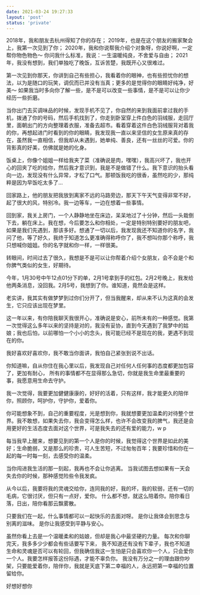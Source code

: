 ```yaml
---
date: 2021-03-24 19:27:33
layout: 'post'
status: 'private'
---
```


2018年，我和朋友去杭州得知了你的存在；
2019年，也是在这个朋友的搬家聚会上，我第一次见到了你；
2020年，我和你说帮我介绍个对象呀，你说好啊，一定帮你物色物色～ 你问我什么标准，我说：一生温暖纯良，不舍爱与自由；
2021年，我没有想到，我们单独吃了晚饭，互诉苦楚，我既开心又很难过。

第一次见到你那天，你讲到自己有些担心，我看着你的眼神，也有些担忧你的想法，以为是随口的玩笑，调侃而已并没有当真；更多的是觉得你的眼睛好纯净，好美～ 如果我当时多向你了解一些，是不是可以改变一些事情，是不是可以让你少经历一些折磨。

当你出门去买调味品的时候，发现手机不见了，你自然的来到我面前拿过我的手机，拨通了你的号码，然后手机找到了，你走到卧室穿上件白色的羽绒服，走回厅里，面朝出门的方向整理着衣服，准备去超市。看着穿着这件白色羽绒服背对着我的你，再想起进门时看到的你的眼睛，我发现我一直以来坚信的女生原来真的存在，虽然我一直相信，但我却从未遇到，她单纯、善良，还有一丝丝的可爱。你的背影真的好美，仿佛就是她的化身。

饭桌上，你像个姐姐一样给我夹了菜（准确说是肉，嘿嘿），我高兴坏了，我也开心的回夹了吃的给你，然后我才意识到，我是不是做错了什么。我下意识的抬头看向一边，发现没有什么异常，才松了口气。那顿饭我吃的很香，虽然吃的少，那纯粹是因为早饭吃太多了...

回家路上，他的朋友把我放到离家不远的马路旁边，那天下午天气变得非常不好，起了很大的风，特别冷。我一边等车，一边在想着一些事情。

回到家，我关上房门，一个人静静地坐在床边，呆呆地过了十分钟，然后一头栽倒下去，躺在床上。我在想，今后要怎么和你相处，一定是特别特别要好的朋友吧，如果是我们先遇到，那该多好。想通了一切以后，我发现我还不知道你的名字，我问了他，等了好久，我终于知道怎么更准确得称呼你了，我不想叫你那个称呼，我只想喊你姐姐。你的名字就和你一样，一样很美。

转眼间，时间过去了很久，我想是不是可以让你帮着介绍个女朋友，会不会是个和你脾气类似的女生，好期待。

今年，1月30号中午12点01分下的单，2月1号拿到手的红包。2月2号晚上，我发给他两条消息，没回我。2月5号，我想到了你。谁知道，竟然会是这样。

老实讲，我其实有做梦梦到过你们分开了，但当我醒来，却从来不认为这真的会发生，它只应该出现在梦里。

这一年以来，有你陪我聊天我很开心，准确说是安心，前所未有的一种感觉。我第一次觉得这么多年以来的坚持是对的，我没有妥协，直到今天遇到了我梦中的姑娘；我也后怕，以前哪怕一个小小的念头，我可能已经不是现在的我，更遇不到现在的你。

我好喜欢好喜欢你，我不敢当你面讲，我怕自己紧张到说不出话。

你知道嘛，自从你住在我心里以后，我发现自己对任何人任何事的态度都更加包容了，更加有耐心，
所有的事情都不在显得那么急切，你就是我生命里最重要的事，我愿意用生命去守护。

我一次觉得，我要更加健健康康的，好好的活着，只有这样，我才能更久的陪伴你，照顾你，呵护你，守护你，爱着你。

你可能想象不到，自己的重要程度，光是想到你，我就想要更加温柔的对待整个世界。我不敢想，如果失去你，我会变得怎么样，也许不会改变我的脾气，我还是会用更好的生活态度去面对这个世界，可是我失去的还有爱的能力，w p



每当我早上醒来，想要见到的第一个人是你的时候，我觉得这个世界是如此的美好；生命脆弱，又是那么的珍贵，可人生苦短，不过匆匆百年；我要珍惜和你在一起的每一时每一刻，去感受你的温柔。

当你闯进我生活的那一刻起，我再也不会让你逃离。
当我试图去想如果有一天会失去你的时候，那种感觉险些令我发疯。

从今以后，我要将我的灵魂交给你，连同我的好，我的坏，我的软弱，还有一切的毛病，它很讨厌，但只有一点好，爱你。
什么都不想，就这么陪着你。陪你看日落，日出，陪你看那云飘雾散。

只要我们在一起，什么事情都可以一起快乐的去面对呀。
是你让我体会到思念与别离的滋味。
是你让我感受到平静与安心。

虽然你看上去是一个温暖柔和的姑娘，但却是我心中最坚硬的力量。
每次和你聊完天，我多多少少都会有些话要写下来， 我不知道还有没有下辈子，我也不知道生命和灵魂是否可以有轮回，但我确信我这一生怕是只会喜欢你一个人，只会爱你一个人。我要怎样报答这份际遇，才能不辜负你。
我没有万分之一的理由跟你吵架，只要能爱着你，陪伴你，我就是天底下第二幸福的人，永远把第一幸福的位置留给你。

好想好想你



